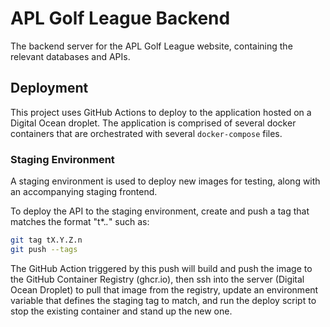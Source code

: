 # APL Golf League Backend

The backend server for the APL Golf League website, containing the relevant databases and APIs.

## Deployment

This project uses GitHub Actions to deploy to the application hosted on a Digital Ocean droplet. The application is comprised of several docker containers that are orchestrated with several `docker-compose` files.

### Staging Environment

A staging environment is used to deploy new images for testing, along with an accompanying staging frontend.

To deploy the API to the staging environment, create and push a tag that matches the format "t*.*.*" such as:

```sh
git tag tX.Y.Z.n
git push --tags
```

The GitHub Action triggered by this push will build and push the image to the GitHub Container Registry (ghcr.io), then ssh into the server (Digital Ocean Droplet) to pull that image from the registry, update an environment variable that defines the staging tag to match, and run the deploy script to stop the existing container and stand up the new one.
